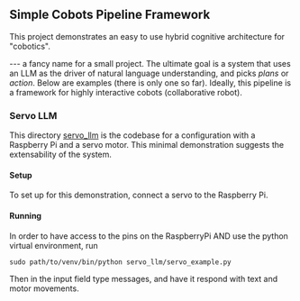 ## Simple Cobots Pipeline Framework
This project demonstrates an easy to use hybrid cognitive architecture for "cobotics". 

--- a fancy name for a small project. The ultimate goal is a system that uses an LLM as the driver of natural language understanding, and picks _plans_ or _action_. Below are examples (there is only one so far). Ideally, this pipeline is a framework for highly interactive cobots (collaborative robot).

### Servo LLM
This directory [servo_llm](servo_llm) is the codebase for a configuration with a Raspberry Pi and a servo motor. This minimal demonstration suggests the extensability of the system.

#### Setup
To set up for this demonstration, connect a servo to the Raspberry Pi.

#### Running
In order to have access to the pins on the RaspberryPi AND use the python virtual environment, run
```
sudo path/to/venv/bin/python servo_llm/servo_example.py
```
Then in the input field type messages, and have it respond with text and motor movements.
